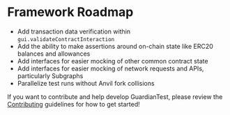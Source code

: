 # Framework Roadmap

* Add transaction data verification within `gui.validateContractInteraction`
* Add the ability to make assertions around on-chain state like ERC20 balances and allowances
* Add interfaces for easier mocking of other common contract state
* Add interfaces for easier mocking of network requests and APIs, particularly Subgraphs
* Parallelize test runs without Anvil fork collisions

If you want to contribute and help develop GuardianTest, please review the [Contributing](https://github.com/GuardianUI/GuardianTest/blob/main/CONTRIBUTING.md) guidelines for how to get started! 
